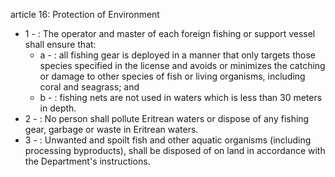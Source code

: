 article 16: Protection of Environment

<ul>
			<li>1 - : The operator and master of each foreign fishing or support vessel shall ensure that:<ul>
						<li>a - : all fishing gear is deployed in a manner that only targets those species specified in the license and avoids or minimizes the catching or damage to other species of fish or living organisms, including coral and seagrass; and<ul>
						</ul></li>						<li>b - : fishing nets are not used in waters which is less than 30 meters in depth.<ul>
						</ul></li>			</ul></li>			<li>2 - : No person shall pollute Eritrean waters or dispose of any fishing gear, garbage or waste in Eritrean waters.<ul>
			</ul></li>			<li>3 - : Unwanted and spoilt fish and other aquatic organisms (including processing byproducts), shall be disposed of on land in accordance with the Department&#39;s instructions.<ul>
			</ul></li></ul>
